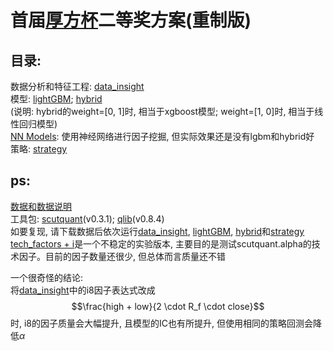 # 首届[厚方杯](http://gdhf-inv.com/news_detail.php?CateID=11110&id=147)二等奖方案(重制版)

## 目录:  
数据分析和特征工程: [data_insight](https://github.com/HaoningChen/Houfang-Cup/blob/main/data_insight.ipynb)  
模型: [lightGBM](https://github.com/HaoningChen/Houfang-Cup/blob/main/lgbm.ipynb);  [hybrid](https://github.com/HaoningChen/Houfang-Cup/blob/main/hybrid.ipynb)  
(说明: hybrid的weight=[0, 1]时, 相当于xgboost模型; weight=[1, 0]时, 相当于线性回归模型)  
[NN Models](https://github.com/HaoningChen/Houfang-Cup/tree/main/NN%20Models): 使用神经网络进行因子挖掘, 但实际效果还是没有lgbm和hybrid好  
策略: [strategy](https://github.com/HaoningChen/Houfang-Cup/blob/main/strategy.ipynb)

## ps:  
[数据和数据说明](https://www.kaggle.com/datasets/harleychan/csi300)  
工具包: [scutquant](https://github.com/HaoningChen/ScutQuant)(v0.3.1); [qlib](https://github.com/microsoft/qlib)(v0.8.4)  
如要复现, 请下载数据后依次运行[data_insight](https://github.com/HaoningChen/Houfang-Cup/blob/main/data_insight.ipynb), [lightGBM](https://github.com/HaoningChen/Houfang-Cup/blob/main/lgbm.ipynb), [hybrid](https://github.com/HaoningChen/Houfang-Cup/blob/main/hybrid.ipynb)和[strategy](https://github.com/HaoningChen/Houfang-Cup/blob/main/strategy.ipynb)  
[tech_factors + i](https://github.com/HaoningChen/Houfang-Cup/blob/main/tech_factors%20%2B%20i.ipynb)是一个不稳定的实验版本, 主要目的是测试scutquant.alpha的技术因子。目前的因子数量还很少, 但总体而言质量还不错

一个很奇怪的结论:   
将[data_insight](https://github.com/HaoningChen/Houfang-Cup/blob/main/data_insight.ipynb)中的i8因子表达式改成
$$\frac{high + low}{2 \cdot R_f \cdot close}$$
时, i8的因子质量会大幅提升, 且模型的IC也有所提升, 但使用相同的策略回测会降低$\alpha$
